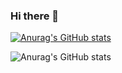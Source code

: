 ### Hi there 👋

<!--
**Felipe-FCampos/Felipe-FCampos** is a ✨ _special_ ✨ repository because its `README.md` (this file) appears on your GitHub profile.

Here are some ideas to get you started:

- 🔭 I’m currently working on ...
- 🌱 I’m currently learning ...
- 👯 I’m looking to collaborate on ...
- 🤔 I’m looking for help with ...
- 💬 Ask me about ...
- 📫 How to reach me: ...
- 😄 Pronouns: ...
- ⚡ Fun fact: ...
-->


[![Anurag's GitHub stats](https://github-readme-stats-git-masterrstaa-rickstaa.vercel.app/api?username=Felipe-FCampos)](https://github.com/anuraghazra/github-readme-stats&theme=dark)

![Anurag's GitHub stats](https://github-readme-stats-git-masterrstaa-rickstaa.vercel.app/api?username=felipe-fcampos&show_icons=true)
